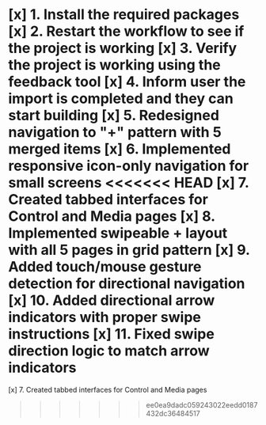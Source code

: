 [x] 1. Install the required packages
[x] 2. Restart the workflow to see if the project is working
[x] 3. Verify the project is working using the feedback tool
[x] 4. Inform user the import is completed and they can start building
[x] 5. Redesigned navigation to "+" pattern with 5 merged items
[x] 6. Implemented responsive icon-only navigation for small screens
<<<<<<< HEAD
[x] 7. Created tabbed interfaces for Control and Media pages
[x] 8. Implemented swipeable + layout with all 5 pages in grid pattern
[x] 9. Added touch/mouse gesture detection for directional navigation
[x] 10. Added directional arrow indicators with proper swipe instructions
[x] 11. Fixed swipe direction logic to match arrow indicators
=======
[x] 7. Created tabbed interfaces for Control and Media pages
>>>>>>> ee0ea9dadc059243022eedd0187432dc36484517

